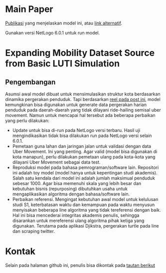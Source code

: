 # Main Paper

[Publikasi](https://ejournal3.undip.ac.id/index.php/pwk/article/viewFile/20507/19550) yang menjelaskan model ini, atau [link alternatif](https://www.researchgate.net/publication/327968547_Model_Simulasi_Aktivitas_Pergerakan_Penduduk_Berbasis_Agen_Studi_Kasus_Provinsi_DKI_Jakarta).

Gunakan versi NetLogo 6.0.1 untuk run model.

# Expanding Mobility Dataset Source from Basic LUTI Simulation
## Pengembangan

Asumsi awal model dibuat untuk mensimulasikan struktur kota berdasarkan dinamika pergerakan penduduk. Tapi berdasarkan [reel pada post ini](https://www.instagram.com/reel/CSll_hunCD0/?utm_source=ig_web_copy_link), model kemungkinan bisa digunakan untuk generate data pergerakan harian penduduk pada daerah-daerah yang tidak dilayani ride-hailing semisal uber movement. Namun untuk mencapai hal tersebut ada beberapa perbaikan yang perlu dilakukan:
- Update untuk bisa di-run pada NetLogo versi terbaru. Hasil uji mengindikasikan tidak bisa dilakukan run pada NetLogo versi selain 6.0.1.
- Pemetaan guna lahan dan jaringan jalan untuk validasi dengan data Uber Movement. Ini yang penting. Agar valid (model bisa digunakan di kota manapun), perlu dilakukan pemetaan ulang pada kota-kota yang dilayani Uber Movement sebagai data test.
- Reproduksi model pada bahasa pemrograman/software lain. Repositori ini adalah toy model (model hanya untuk kepentingan studi akademis). Salah satu kendala dari model ini adalah jumlah maksimual penduduk sebesar 1000. Agar bisa memenuhi skala yang lebih besar dan kebutuhan bisnis (repurposing) dibutuhkan usaha untuk mengaplikasikan algoritma dengan bahasa/software lain.
- Perbaikan referensi. Mengingat kebutuhan awal model untuk kelulusan studi S1, keterbatasan waktu dan kemampuan pada waktu menyusun menyisakan beberapa line algoritma yang tidak tereferensi dengan baik. Hal ini bisa mencederai integritas akademis penulis, sehingga disarankan untuk mereferensi ulang algoritma pihak ketiga yang digunakan. Terutama pada aplikasi Djikstra, pergerakan turtle pada line dan scraping twitter.

# Kontak
Selain pada halaman github ini, penulis bisa dikontak pada [tautan berikut](https://linktr.ee/bugyardhytio)
